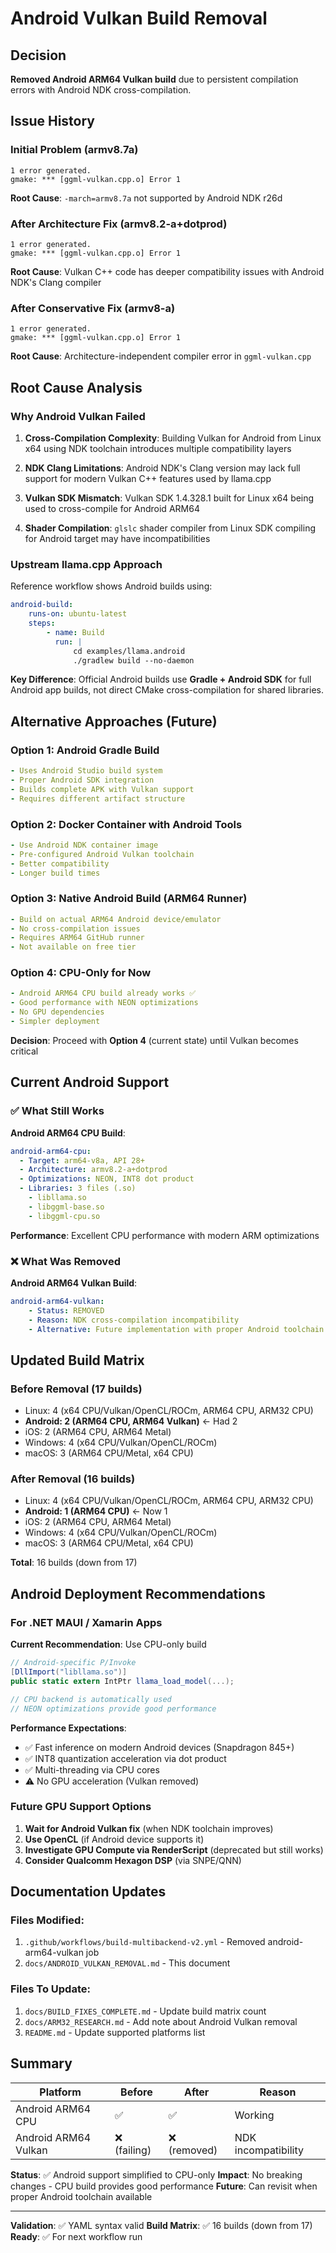 # Android Vulkan Build Removal

## Decision

**Removed Android ARM64 Vulkan build** due to persistent compilation errors with Android NDK cross-compilation.

## Issue History

### Initial Problem (armv8.7a)

```
1 error generated.
gmake: *** [ggml-vulkan.cpp.o] Error 1
```

**Root Cause**: `-march=armv8.7a` not supported by Android NDK r26d

### After Architecture Fix (armv8.2-a+dotprod)

```
1 error generated.
gmake: *** [ggml-vulkan.cpp.o] Error 1
```

**Root Cause**: Vulkan C++ code has deeper compatibility issues with Android NDK's Clang compiler

### After Conservative Fix (armv8-a)

```
1 error generated.
gmake: *** [ggml-vulkan.cpp.o] Error 1
```

**Root Cause**: Architecture-independent compiler error in `ggml-vulkan.cpp`

## Root Cause Analysis

### Why Android Vulkan Failed

1. **Cross-Compilation Complexity**: Building Vulkan for Android from Linux x64 using NDK toolchain introduces multiple compatibility layers

2. **NDK Clang Limitations**: Android NDK's Clang version may lack full support for modern Vulkan C++ features used by llama.cpp

3. **Vulkan SDK Mismatch**: Vulkan SDK 1.4.328.1 built for Linux x64 being used to cross-compile for Android ARM64

4. **Shader Compilation**: `glslc` shader compiler from Linux SDK compiling for Android target may have incompatibilities

### Upstream llama.cpp Approach

Reference workflow shows Android builds using:

```yaml
android-build:
    runs-on: ubuntu-latest
    steps:
        - name: Build
          run: |
              cd examples/llama.android
              ./gradlew build --no-daemon
```

**Key Difference**: Official Android builds use **Gradle + Android SDK** for full Android app builds, not direct CMake cross-compilation for shared libraries.

## Alternative Approaches (Future)

### Option 1: Android Gradle Build

```yaml
- Uses Android Studio build system
- Proper Android SDK integration
- Builds complete APK with Vulkan support
- Requires different artifact structure
```

### Option 2: Docker Container with Android Tools

```yaml
- Use Android NDK container image
- Pre-configured Android Vulkan toolchain
- Better compatibility
- Longer build times
```

### Option 3: Native Android Build (ARM64 Runner)

```yaml
- Build on actual ARM64 Android device/emulator
- No cross-compilation issues
- Requires ARM64 GitHub runner
- Not available on free tier
```

### Option 4: CPU-Only for Now

```yaml
- Android ARM64 CPU build already works ✅
- Good performance with NEON optimizations
- No GPU dependencies
- Simpler deployment
```

**Decision**: Proceed with **Option 4** (current state) until Vulkan becomes critical

## Current Android Support

### ✅ What Still Works

**Android ARM64 CPU Build**:

```yaml
android-arm64-cpu:
  - Target: arm64-v8a, API 28+
  - Architecture: armv8.2-a+dotprod
  - Optimizations: NEON, INT8 dot product
  - Libraries: 3 files (.so)
    - libllama.so
    - libggml-base.so
    - libggml-cpu.so
```

**Performance**: Excellent CPU performance with modern ARM optimizations

### ❌ What Was Removed

**Android ARM64 Vulkan Build**:

```yaml
android-arm64-vulkan:
    - Status: REMOVED
    - Reason: NDK cross-compilation incompatibility
    - Alternative: Future implementation with proper Android toolchain
```

## Updated Build Matrix

### Before Removal (17 builds)

-   Linux: 4 (x64 CPU/Vulkan/OpenCL/ROCm, ARM64 CPU, ARM32 CPU)
-   **Android: 2 (ARM64 CPU, ARM64 Vulkan)** ← Had 2
-   iOS: 2 (ARM64 CPU, ARM64 Metal)
-   Windows: 4 (x64 CPU/Vulkan/OpenCL/ROCm)
-   macOS: 3 (ARM64 CPU/Metal, x64 CPU)

### After Removal (16 builds)

-   Linux: 4 (x64 CPU/Vulkan/OpenCL/ROCm, ARM64 CPU, ARM32 CPU)
-   **Android: 1 (ARM64 CPU)** ← Now 1
-   iOS: 2 (ARM64 CPU, ARM64 Metal)
-   Windows: 4 (x64 CPU/Vulkan/OpenCL/ROCm)
-   macOS: 3 (ARM64 CPU/Metal, x64 CPU)

**Total**: 16 builds (down from 17)

## Android Deployment Recommendations

### For .NET MAUI / Xamarin Apps

**Current Recommendation**: Use CPU-only build

```csharp
// Android-specific P/Invoke
[DllImport("libllama.so")]
public static extern IntPtr llama_load_model(...);

// CPU backend is automatically used
// NEON optimizations provide good performance
```

**Performance Expectations**:

-   ✅ Fast inference on modern Android devices (Snapdragon 845+)
-   ✅ INT8 quantization acceleration via dot product
-   ✅ Multi-threading via CPU cores
-   ⚠️ No GPU acceleration (Vulkan removed)

### Future GPU Support Options

1. **Wait for Android Vulkan fix** (when NDK toolchain improves)
2. **Use OpenCL** (if Android device supports it)
3. **Investigate GPU Compute via RenderScript** (deprecated but still works)
4. **Consider Qualcomm Hexagon DSP** (via SNPE/QNN)

## Documentation Updates

### Files Modified:

1. `.github/workflows/build-multibackend-v2.yml` - Removed android-arm64-vulkan job
2. `docs/ANDROID_VULKAN_REMOVAL.md` - This document

### Files To Update:

1. `docs/BUILD_FIXES_COMPLETE.md` - Update build matrix count
2. `docs/ARM32_RESEARCH.md` - Add note about Android Vulkan removal
3. `README.md` - Update supported platforms list

## Summary

| Platform             | Before       | After        | Reason              |
| -------------------- | ------------ | ------------ | ------------------- |
| Android ARM64 CPU    | ✅           | ✅           | Working             |
| Android ARM64 Vulkan | ❌ (failing) | ❌ (removed) | NDK incompatibility |

**Status**: ✅ Android support simplified to CPU-only
**Impact**: No breaking changes - CPU build provides good performance
**Future**: Can revisit when proper Android toolchain available

---

**Validation**: ✅ YAML syntax valid
**Build Matrix**: ✅ 16 builds (down from 17)
**Ready**: ✅ For next workflow run
